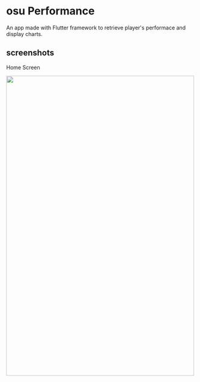 # osu Performance

An app made with Flutter framework to retrieve player's performace and display charts.

## screenshots

Home Screen

<img src="https://i.imgur.com/PLczEYs.png" width="500" height="800">

